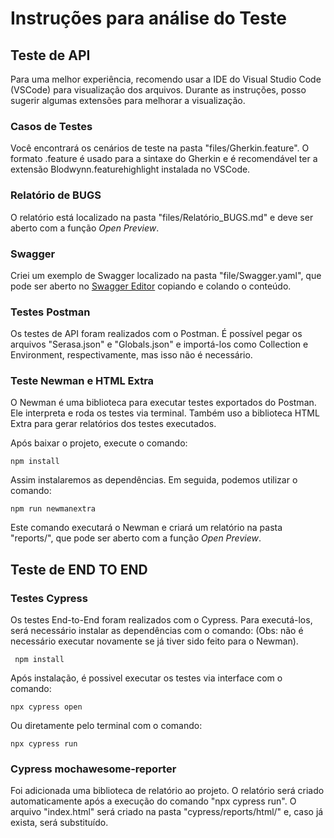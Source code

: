 # Instruções para análise do Teste
  
## Teste de API  
  
Para uma melhor experiência, recomendo usar a IDE do Visual Studio Code (VSCode) para visualização dos arquivos. Durante as instruções, posso sugerir algumas extensões para melhorar a visualização.

### Casos de Testes  
  
Você encontrará os cenários de teste na pasta "files/Gherkin.feature". O formato .feature é usado para a sintaxe do Gherkin e é recomendável ter a extensão Blodwynn.featurehighlight instalada no VSCode.

### Relatório de BUGS  
  
O relatório está localizado na pasta "files/Relatório_BUGS.md" e deve ser aberto com a função *Open Preview*.

### Swagger  

Criei um exemplo de Swagger localizado na pasta "file/Swagger.yaml", que pode ser aberto no [Swagger Editor](https://editor.swagger.io/) copiando e colando o conteúdo.

### Testes Postman  

Os testes de API foram realizados com o Postman. É possível pegar os arquivos "Serasa.json" e "Globals.json" e importá-los como Collection e Environment, respectivamente, mas isso não é necessário.

### Teste Newman e HTML Extra  

O Newman é uma biblioteca para executar testes exportados do Postman. Ele interpreta e roda os testes via terminal. Também uso a biblioteca HTML Extra para gerar relatórios dos testes executados.  

Após baixar o projeto, execute o comando:  
 ~~~
 npm install
 ~~~
  
 Assim instalaremos as dependências. Em seguida, podemos utilizar o comando:
 ~~~
 npm run newmanextra
 ~~~  
   
Este comando executará o Newman e criará um relatório na pasta "reports/", que pode ser aberto com a função *Open Preview*.  
   
## Teste de END TO END  

### Testes Cypress  

Os testes End-to-End foram realizados com o Cypress. Para executá-los, será necessário instalar as dependências com o comando: (Obs: não é necessário executar novamente se já tiver sido feito para o Newman).
~~~
 npm install
~~~

Após instalação, é possivel executar os testes via interface com o comando:
~~~
npx cypress open
~~~

Ou diretamente pelo terminal com o comando:
~~~
npx cypress run
~~~

### Cypress mochawesome-reporter  

Foi adicionada uma biblioteca de relatório ao projeto. O relatório será criado automaticamente após a execução do comando "npx cypress run". O arquivo "index.html" será criado na pasta "cypress/reports/html/" e, caso já exista, será substituído.
